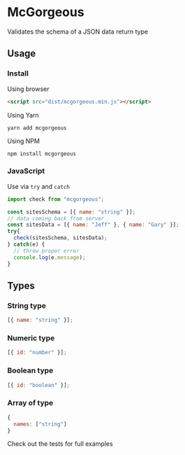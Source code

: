 # McGorgeous

Validates the schema of a JSON data return type

## Usage

### Install
Using browser

```html
<script src="dist/mcgorgeous.min.js"></script>
```

Using Yarn
```
yarn add mcgorgeous
```
Using NPM
```
npm install mcgorgeous
```

### JavaScript

Use via `try` and `catch`

```javascript
import check from "mcgorgeous";

const sitesSchema = [{ name: "string" }];
// data coming back from server 
const sitesData = [{ name: "Jeff" }, { name: "Gary" }];
try{
  check(sitesSchema, sitesData);
} catch(e) {
  // throw proper error
  console.log(e.message);
}
```

## Types

### String type
```javascript
[{ name: "string" }];
```

### Numeric type
```javascript
[{ id: "number" }];
```

### Boolean type
```javascript
[{ id: "boolean" }];
```

### Array of type
```javascript
{
  names: ["string"]
}
```

Check out the tests for full examples